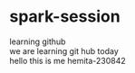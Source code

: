 # spark-session
learning github
<br>
we are learning git hub today
<br>
hello this is me
hemita-230842